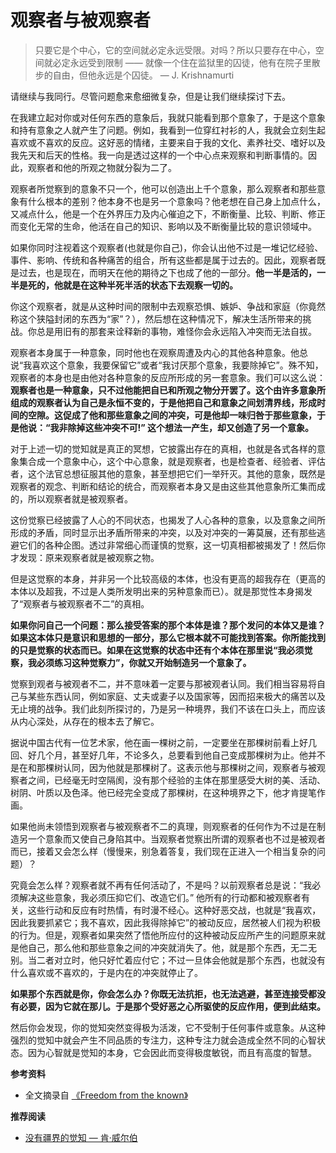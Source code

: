 # 观察者与被观察者


> 只要它是个中心，它的空间就必定永远受限。对吗？所以只要存在中心，空间就必定永远受到限制 —— 就像一个住在监狱里的囚徒，他有在院子里散步的自由，但他永远是个囚徒。 — J. Krishnamurti

请继续与我同行。尽管问题愈来愈细微复杂，但是让我们继续探讨下去。

在我建立起对你或对任何东西的意象后，我就只能看到那个意象了，于是这个意象和持有意象之人就产生了问题。例如，我看到一位穿红衬衫的人，我就会立刻生起喜欢或不喜欢的反应。这好恶的情绪，主要来自于我的文化、素养社交、嗜好以及我先天和后天的性格。我一向是透过这样的一个中心点来观察和判断事情的。因此，观察者和他的所观之物就分裂为二了。

观察者所觉察到的意象不只一个，他可以创造出上千个意象，那么观察者和那些意象有什么根本的差别？他本身不也是另一个意象吗？他老想在自己身上加点什么，又减点什么，他是一个在外界压力及内心催迫之下，不断衡量、比较、判断、修正而变化无常的生命，他活在自己的知识、影响以及不断衡量比较的意识领域中。

如果你同时注视着这个观察者(也就是你自己)，你会认出他不过是一堆记忆经验、事件、影响、传统和各种痛苦的组合，所有这些都是属于过去的。因此，观察者既是过去，也是现在，而明天在他的期待之下也成了他的一部分。**他一半是活的，一半是死的，他就是在这种半死半活的状态下去观察一切的。**

你这个观察者，就是从这种时间的限制中去观察恐惧、嫉妒、争战和家庭（你竟然称这个狭隘封闭的东西为“家”？），然后想在这种情况下，解决生活所带来的挑战。你总是用旧有的那套来诠释新的事物，难怪你会永远陷入冲突而无法自拔。

观察者本身属于一种意象，同时他也在观察周遭及内心的其他各种意象。他总说“我喜欢这个意象，我要保留它”或者“我讨厌那个意象，我要除掉它”。殊不知，观察者的本身也是由他对各种意象的反应所形成的另一套意象。我们可以这么说：**观察者也是一种意象，只不过他能把自已和所观之物分开罢了。这个由许多意象所组成的观察者认为自己是永恒不变的，于是他把自己和意象之间划清界线，形成时间的空隙。这促成了他和那些意象之间的冲突，可是他却一味归咎于那些意象，于是他说：“我非除掉这些冲突不可!” 这个想法一产生，却又创造了另一个意象。**

对于上述一切的觉知就是真正的冥想，它披露出存在的真相，也就是各式各样的意象集合成一个意象中心，这个中心意象，就是观察者，也是检查者、经验者、评估者，这个法官总想征服其他的意象，甚至想把它们一举歼灭。其他的意象，既然是观察者的观念、判断和结论的统合，而观察者本身又是由这些其他意象所汇集而成的，所以观察者就是被观察者。

这份觉察已经披露了人心的不同状态，也揭发了人心各种的意象，以及意象之间所形成的矛盾，同时显示出矛盾所带来的冲突，以及对冲突的一筹莫展，还有那些逃避它们的各种企图。透过非常细心而谨慎的觉察，这一切真相都被揭发了！然后你才发现：原来观察者就是被观察之物。

但是这觉察的本身，并非另一个比较高级的本体，也没有更高的超我存在（更高的本体以及超我，不过是人类所发明出来的另种意象而已）。就是那觉性本身揭发了“观察者与被观察者不二”的真相。

**如果你问自己一个问题：那么接受答案的那个本体是谁？那个发问的本体又是谁？如果这本体只是意识和思想的一部分，那么它根本就不可能找到答案。你所能找到的只是觉察的状态而已。如果在这觉察的状态中还有个本体在那里说“我必须觉察，我必须练习这种觉察力”，你就又开始制造另一个意象了。**

觉察到观者与被观者不二，并不意味着一定要与那被观者认同。我们相当容易将自己与某些东西认同，例如家庭、丈夫或妻子以及国家等，因而招来极大的痛苦以及无止境的战争。我们此刻所探讨的，乃是另一种境界，我们不该在口头上，而应该从内心深处，从存在的根本去了解它。

据说中国古代有一位艺术家，他在画一棵树之前，一定要坐在那棵树前看上好几回、好几个月，甚至好几年，不论多久，总要看到他自己变成那棵树为止。他并不是在和那棵树认同，因为他就是那棵树了。这表示他与那棵树之间，观察者与被观察者之间，已经毫无时空隔阂，没有那个经验的主体在那里感受大树的美、活动、树阴、叶质以及色泽。他已经完全变成了那棵树，在这种境界之下，他才肯提笔作画。

如果他尚未领悟到观察者与被观察者不二的真理，则观察者的任何作为不过是在制造另一个意象而又使自己身陷其中。当观察者觉察出所谓的观察者也不过是被观者而已，接着又会怎么样（慢慢来，别急着答复，我们现在正进入一个相当复杂的问题）？

究竟会怎么样？观察者就不再有任何活动了，不是吗？以前观察者总是说：“我必须解决这些意象，我必须压抑它们、改造它们。” 他所有的行动都和被观察者有关，这些行动和反应有时热情，有时漫不经心。这种好恶交战，也就是“我喜欢，因此我要抓紧它；我不喜欢，因此我得除掉它”的被动反应，居然被人们视为积极的行为。但是，观察者如果突然了悟他所应付的这种被动反应所产生的问题原来就是他自己，那么他和那些意象之间的冲突就消失了。他，就是那个东西，无二无别。当二者对立时，他只好忙着应付它；不过一旦体会他就是那个东西，也就没有什么喜欢或不喜欢的，于是内在的冲突就停止了。

**如果那个东西就是你，你会怎么办？你既无法抗拒，也无法逃避，甚至连接受都没有必要，因为它就在那儿。于是那个受好恶之心所驱使的反应作用，便到此结束。**

然后你会发现，你的觉知突然变得极为活泼，它不受制于任何事件或意象。从这种强烈的觉知中就会产生不同品质的专注力，这种专注力就会造成全然不同的心智状态。因为心智就是觉知的本身，它会因此而变得极度敏锐，而且有高度的智慧。

**参考资料**

- 全文摘录自 [《Freedom from the known》](https://mindiver.se/freedom-from-the-known/)

**推荐阅读**

- [没有疆界的觉知 — 肯·威尔伯](https://mp.weixin.qq.com/s/G59hAXwDVsvh5vFnLvQFPg)
